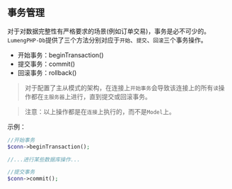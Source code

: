 ## 事务管理

对于对数据完整性有严格要求的场景(例如订单交易)，事务是必不可少的。`LumengPHP-Db`提供了三个方法分别对应于`开始`、`提交`、`回滚`三个事务操作。

* 开始事务：beginTransaction()
* 提交事务：commit()
* 回滚事务：rollback()

> 对于配置了主从模式的架构，在连接上`开始事务`会导致该连接上的所有`读`操作都在`主服务器`上进行，直到提交或回滚事务。

> 注意：以上操作都是在`连接`上执行的，而不是`Model`上。

示例：
```php
//开始事务
$conn->beginTransaction();

//...进行某些数据库操作...

//提交事务
$conn->commit();
```